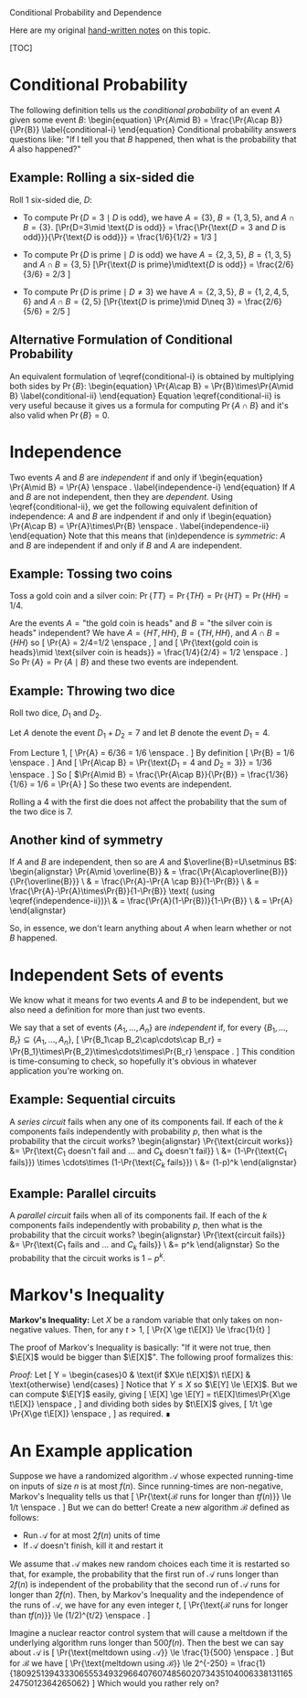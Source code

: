 <div class="topic">
Conditional Probability and Dependence
</div>

Here are my original [hand-written notes](notes/indep/) on this topic.

[TOC]

# Conditional Probability

The following definition tells us the *conditional probability* of an event $A$ given some event $B$:
\begin{equation}
    \Pr\{A\mid B\} = \frac{\Pr\{A\cap B\}}{\Pr\{B\}} \label{conditional-i}
\end{equation}
Conditional probability answers questions like: "If I tell you that $B$ happened, then what is the probability that $A$ also happened?"

## Example: Rolling a six-sided die

Roll 1 six-sided die, $D$:

* To compute $\Pr\{D=3\mid \text{$D$ is odd}\}$, we have $A=\{3\}$, $B=\{1,3,5\}$, and $A\cap B =\{3\}$.
\[\Pr\{D=3\mid \text{$D$ is odd}\}
   = \frac{\Pr\{\text{$D=3$ and $D$ is odd}\}}{\Pr\{\text{$D$ is odd}\}}
   = \frac{1/6}{1/2} = 1/3
   \]

* To compute $\Pr\{\text{$D$ is prime}\mid\text{$D$ is odd}\}$ we have $A=\{2,3,5\}$, $B=\{1,3,5\}$ and $A\cap B=\{3,5\}$
\[\Pr\{\text{$D$ is prime}\mid\text{$D$ is odd}\} = \frac{2/6}{3/6} = 2/3 \]

* To compute $\Pr\{\text{$D$ is prime}\mid D\neq 3\}$ we have $A=\{2,3,5\}$, $B=\{1,2,4,5,6\}$ and $A\cap B=\{2,5\}$
\[\Pr\{\text{$D$ is prime}\mid D\neq 3\} = \frac{2/6}{5/6} = 2/5 \]

## Alternative Formulation of Conditional Probability
An equivalent formulation of \eqref{conditional-i} is obtained by multiplying both sides by $\Pr\{B\}$:
\begin{equation}
    \Pr\{A\cap B\} = \Pr\{B\}\times\Pr\{A\mid B\}  \label{conditional-ii}
\end{equation}
Equation&nbsp;\eqref{conditional-ii} is very useful because it gives us a formula for computing $\Pr\{A\cap B\}$ and it's also valid when $\Pr\{B\}=0$.

# Independence

Two events $A$ and $B$ are *independent* if and only if
\begin{equation}
   \Pr\{A\mid B\} = \Pr\{A\} \enspace . \label{independence-i}
\end{equation}
If $A$ and $B$ are not independent, then they are *dependent*.  Using \eqref{conditional-ii}, we get the following equivalent definition of independence: $A$ and $B$ are indpendent if and only if
\begin{equation}
   \Pr\{A\cap B\} = \Pr\{A\}\times\Pr\{B\} \enspace . \label{independence-ii}
\end{equation}
Note that this means that (in)dependence is *symmetric*: $A$ and $B$ are independent if and only if $B$ and $A$ are independent.

## Example: Tossing two coins

Toss a gold coin and a silver coin: $\Pr\{TT\} = \Pr\{TH\} = \Pr\{HT\} = \Pr\{HH\} = 1/4$.

Are the events $A=\text{"the gold coin is heads"}$ and $B=\text{"the silver coin is heads"}$ independent?
We have $A=\{HT,HH\}$, $B=\{TH,HH\}$, and $A\cap B=\{HH\}$ so
\[
  \Pr\{A\} = 2/4=1/2 \enspace ,
\]
and
\[
  \Pr\{\text{gold coin is heads}\mid \text{silver coin is heads}\}
    = \frac{1/4}{2/4} = 1/2 \enspace .
\]
So $\Pr\{A\} = \Pr\{A\mid B\}$ and these two events are independent.

## Example: Throwing two dice

Roll two dice, $D_1$ and $D_2$.

Let $A$ denote the event $D_1+D_2=7$ and let $B$ denote the event $D_1=4$.

From Lecture 1,
\[
   \Pr\{A\} = 6/36 = 1/6  \enspace .
\]
By definition
\[
  \Pr\{B\} = 1/6 \enspace .
\]
And
\[
   \Pr\{A\cap B\} = \Pr\{\text{$D_1=4$ and $D_2=3$}\} = 1/36 \enspace .
\]
So
\[
   $\Pr\{A\mid B\} = \frac{\Pr\{A\cap B\}}{\Pr\{B\}} = \frac{1/36}{1/6} = 1/6 = \Pr\{A\}
\]
So these two events are independent.

Rolling a 4 with the first die does not affect the probability that the sum of the two dice is 7.

## Another kind of symmetry

If $A$ and $B$ are independent, then so are $A$ and $\overline{B}=U\setminus B$:
\begin{alignstar}
   \Pr\{A\mid \overline{B}\}
    & = \frac{\Pr\{A\cap\overline{B}\}}{\Pr\{\overline{B}\}} \\
    & = \frac{\Pr\{A\}-\Pr\{A \cap B\}}{1-\Pr\{B\}} \\
    & = \frac{\Pr\{A\}-\Pr\{A\}\times\Pr\{B\}}{1-\Pr\{B\}} \text{ (using \eqref{independence-ii})}\\
    & = \frac{\Pr\{A\}(1-\Pr\{B\})}{1-\Pr\{B\}} \\
    & = \Pr\{A\}
    \end{alignstar}

So, in essence, we don't learn anything about $A$ when learn whether or not $B$ happened.

# Independent Sets of events

We know what it means for two events $A$ and $B$ to be independent, but we also need a definition for more than just two events.  

We say that a set of events $\{A_1,\ldots,A_n\}$ are *independent* if, for every $\{B_1,\ldots,B_r\}\subseteq\{A_1,\ldots,A_n\}$,
\[
   \Pr\{B_1\cap B_2\cap\cdots\cap B_r\} = \Pr\{B_1\}\times\Pr\{B_2\}\times\cdots\times\Pr\{B_r\} \enspace .
\]
This condition is time-consuming to check, so hopefully it's obvious in whatever application you're working on.

## Example: Sequential circuits

A *series circuit* fails when any one of its components fail.  If each of the $k$ components fails independently with probability $p$, then what is the probability that the circuit works?
\begin{alignstar}
  \Pr\{\text{circuit works}\}
     &= \Pr\{\text{$C_1$ doesn't fail and &hellip; and $C_k$ doesn't fail}\} \\
     &= (1-\Pr\{\text{$C_1$ fails}\}) \times \cdots\times (1-\Pr\{\text{$C_k$ fails}\}) \\
     &= (1-p)^k
\end{alignstar}

## Example: Parallel circuits

A *parallel circuit* fails when all of its components fail.  If each of the $k$ components fails independently with probability $p$, then what is the probability that the circuit works?
\begin{alignstar}
  \Pr\{\text{circuit fails}\}
     &= \Pr\{\text{$C_1$ fails and &hellip; and $C_k$ fails}\} \\
     &= p^k
\end{alignstar}
So the probability that the circuit works is $1-p^k$.

# Markov's Inequality

**Markov's Inequality:** Let $X$ be a random variable that only takes on non-negative values.  Then, for any $t>1$,
\[
    \Pr\{X \ge t\E[X]\} \le \frac{1}{t}
\]

The proof of Markov's Inequality is basically: "If it were not true, then $\E[X]$ would be bigger than $\E[X]$". The following proof formalizes this:

*Proof:* Let
\[
    Y = \begin{cases}0 & \text{if $X\le t\E[X]$}\\
                     t\E[X] & \text{otherwise}
    \end{cases}
\]
Notice that $Y\le X$ so $\E[Y] \le \E[X]$.  But we can compute $\E[Y]$ easily,
giving
\[
   \E[X] \ge \E[Y] = t\E[X]\times\Pr\{X\ge t\E[X]\} \enspace ,
\]
and dividing both sides by $t\E[X]$ gives,
\[
   1/t \ge \Pr\{X\ge t\E[X]\} \enspace ,
\]
as required. &#8718;

# An Example application

Suppose we have a randomized algorithm $\mathcal{A}$ whose expected running-time on inputs of size $n$ is at most $f(n)$.  Since running-times are non-negative, Markov's Inequality tells us that
\[
    \Pr\{\text{$\mathcal{B}$ runs for longer than $t f(n)$}\} \le 1/t \enspace .
\]
But we can do better!  Create a new algorithm $\mathcal{B}$ defined as follows:

* Run $\mathcal{A}$ for at most $2f(n)$ units of time
* If $\mathcal{A}$ doesn't finish, kill it and restart it

We assume that $\mathcal{A}$ makes new random choices each time it is restarted so that, for example, the probability that the first run of $\mathcal{A}$ runs longer than $2f(n)$ is independent of the probability that the second run of $\mathcal{A}$ runs for longer than $2f(n)$. Then, by Markov's Inequality and the independence of the runs of $\mathcal{A}$, we have for any even integer $t$,
\[
    \Pr\{\text{$\mathcal{B}$ runs for longer than $t f(n)$}\}
      \le (1/2)^{t/2} \enspace .
\]

Imagine a nuclear reactor control system that will cause a meltdown if the underlying algorithm runs longer than $500f(n)$. Then the best we can say about $\mathcal{A}$ is
\[
   \Pr\{\text{meltdown using $\mathcal{A}$}\} \le \frac{1}{500} \enspace .
\]
But for $\mathcal{B}$ we have
\[
   \Pr\{\text{meltdown using $\mathcal{B}$}\} \le 2^{-250} = \frac{1}{180925139433306555349329664076074856020734351040063381311652475012364265062}
\]
Which would you rather rely on?
